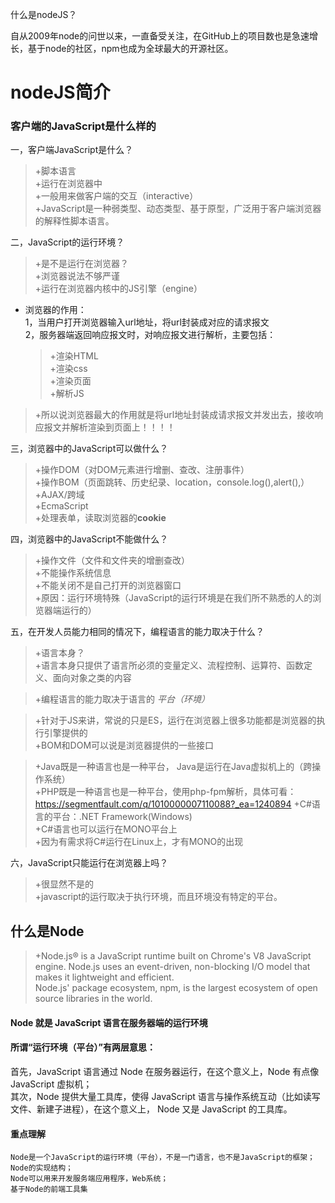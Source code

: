 什么是nodeJS？

自从2009年node的问世以来，一直备受关注，在GitHub上的项目数也是急速增长，基于node的社区，npm也成为全球最大的开源社区。

# nodeJS简介

### 客户端的JavaScript是什么样的  
一，客户端JavaScript是什么？  
>+脚本语言  
>+运行在浏览器中  
>+一般用来做客户端的交互（interactive）  
>+JavaScript是一种弱类型、动态类型、基于原型，广泛用于客户端浏览器的解释性脚本语言。

二，JavaScript的运行环境？  
>+是不是运行在浏览器？  
>+浏览器说法不够严谨  
>+运行在浏览器内核中的JS引擎（engine）

-   浏览器的作用：  
1，当用户打开浏览器输入url地址，将url封装成对应的请求报文  
2，服务器端返回响应报文时，对响应报文进行解析，主要包括：  
    >+渲染HTML  
    >+渲染css  
    >+渲染页面  
    >+解析JS
>+所以说浏览器最大的作用就是将url地址封装成请求报文并发出去，接收响应报文并解析渲染到页面上！！！！

 三，浏览器中的JavaScript可以做什么？  
 >+操作DOM（对DOM元素进行增删、查改、注册事件）  
 >+操作BOM（页面跳转、历史纪录、location，console.log(),alert(),）  
 >+AJAX/跨域  
 >+EcmaScript  
 >+处理表单，读取浏览器的**cookie**

 四，浏览器中的JavaScript不能做什么？  
 >+操作文件（文件和文件夹的增删查改）  
 >+不能操作系统信息  
 >+不能关闭不是自己打开的浏览器窗口  
 >+原因：运行环境特殊（JavaScript的运行环境是在我们所不熟悉的人的浏览器端运行的）

五，在开发人员能力相同的情况下，编程语言的能力取决于什么？  
>+语言本身？  
>+语言本身只提供了语言所必须的变量定义、流程控制、运算符、函数定义、面向对象之类的内容
     
>+编程语言的能力取决于语言的   *平台（环境）*
    
      
>+针对于JS来讲，常说的只是ES，运行在浏览器上很多功能都是浏览器的执行引擎提供的  
>+BOM和DOM可以说是浏览器提供的一些接口
    
>+Java既是一种语言也是一种平台，  Java是运行在Java虚拟机上的（跨操作系统）  
>+PHP既是一种语言也是一种平台，使用php-fpm解析，具体可看：https://segmentfault.com/q/1010000007110088?_ea=1240894
>+C#语言的平台：.NET Framework(Windows)  
>+C#语言也可以运行在MONO平台上  
>+因为有需求将C#运行在Linux上，才有MONO的出现
    
六，JavaScript只能运行在浏览器上吗？  
>+很显然不是的  
>+javascript的运行取决于执行环境，而且环境没有特定的平台。  

## 什么是Node  
>+Node.js® is a JavaScript runtime built on Chrome's V8 JavaScript engine. Node.js uses an event-driven, non-blocking I/O model that makes it lightweight and efficient.   
Node.js' package ecosystem, npm, is the largest ecosystem of open source libraries in the world.  
    
#### Node 就是 JavaScript 语言在服务器端的运行环境
#### 所谓“运行环境（平台）”有两层意思：  
首先，JavaScript 语言通过 Node 在服务器运行，在这个意义上，Node 有点像 JavaScript 虚拟机；  
其次，Node 提供大量工具库，使得 JavaScript 语言与操作系统互动（比如读写文件、新建子进程），在这个意义上， Node 又是 JavaScript 的工具库。  
#### 重点理解
    Node是一个JavaScript的运行环境（平台），不是一门语言，也不是JavaScript的框架；  
    Node的实现结构；
    Node可以用来开发服务端应用程序，Web系统；
    基于Node的前端工具集

